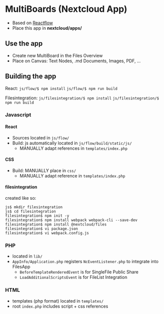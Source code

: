 # MultiBoards (Nextcloud App)
- Based on [Reactflow](https://reactflow.dev/)
- Place this app in **nextcloud/apps/**

## Use the app
- Create new MultiBoard in the Files Overview
- Place on Canvas: Text Nodes, .md Documents, Images, PDF, ...

## Building the app
React:
`js/flow/$ npm install`
`js/flow/$ npm run build`

Filesintegration:
`js/filesintegration/$ npm install`
`js/filesintegration/$ npm run build`

### Javascript

#### React
- Sources located in `js/flow/`
- Build: js automatically located in `js/flow/build/static/js/`
  - MANUALLY adapt references in `templates/index.php`

#### CSS
- Build: MANUALLY place in `css/`
  - MANUALLY adapt reference in `templates/index.php`

#### filesintegration
created like so:
```
js$ mkdir filesintegration
js$ cd filesintegration
filesintegration$ npm init -y
filesintegration$ npm install webpack webpack-cli --save-dev
filesintegration$ npm install @nextcloud/files
filesintegration$ vi package.json
filesintegration$ vi webpack.config.js
```

### PHP 
- located in `lib/`
- `AppInfo/Application.php` registers `NcEventListener.php` to integrate into FilesApp
  - `BeforeTemplateRenderedEvent` is for SingleFile Public Share
  - `LoadAdditionalScriptsEvent` is for FileList Integration

### HTML
- templates (php format) located in `templates/`
- root `index.php` includes script + css references